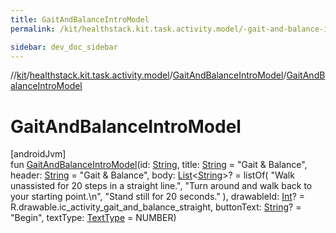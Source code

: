 ```yaml
---
title: GaitAndBalanceIntroModel
permalink: /kit/healthstack.kit.task.activity.model/-gait-and-balance-intro-model/-gait-and-balance-intro-model.html

sidebar: dev_doc_sidebar
---
```

//[kit](../../../kit.html)/[healthstack.kit.task.activity.model](../index.html)/[GaitAndBalanceIntroModel](index.html)/[GaitAndBalanceIntroModel](-gait-and-balance-intro-model.html)



# GaitAndBalanceIntroModel



[androidJvm]\
fun [GaitAndBalanceIntroModel](-gait-and-balance-intro-model.html)(id: [String](https://kotlinlang.org/api/latest/jvm/stdlib/kotlin/-string/index.html), title: [String](https://kotlinlang.org/api/latest/jvm/stdlib/kotlin/-string/index.html) = &quot;Gait &amp; Balance&quot;, header: [String](https://kotlinlang.org/api/latest/jvm/stdlib/kotlin/-string/index.html) = &quot;Gait &amp; Balance&quot;, body: [List](https://kotlinlang.org/api/latest/jvm/stdlib/kotlin.collections/-list/index.html)&lt;[String](https://kotlinlang.org/api/latest/jvm/stdlib/kotlin/-string/index.html)&gt;? = listOf(
        &quot;Walk unassisted for 20 steps in a straight line.&quot;,
        &quot;Turn around and walk back to your starting point.\n&quot;,
        &quot;Stand still for 20 seconds.&quot;
    ), drawableId: [Int](https://kotlinlang.org/api/latest/jvm/stdlib/kotlin/-int/index.html)? = R.drawable.ic_activity_gait_and_balance_straight, buttonText: [String](https://kotlinlang.org/api/latest/jvm/stdlib/kotlin/-string/index.html)? = &quot;Begin&quot;, textType: [TextType](../../healthstack.kit.ui/-text-type/index.html) = NUMBER)




